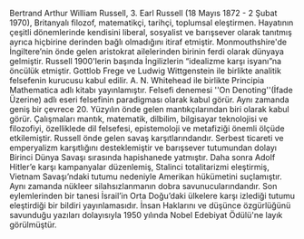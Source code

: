 <title>Ana Sayfa</title>
<link rel="stylesheet" type="text/css" href="BlogStyle.css">
<link rel="icon" href="../coloricon.png">

Bertrand Arthur William Russell, 3. Earl Russell (18 Mayıs 1872 - 2 Şubat 1970), Britanyalı filozof, matematikçi, tarihçi, toplumsal eleştirmen.
Hayatının çeşitli dönemlerinde kendisini liberal, sosyalist ve barışsever olarak tanıtmış ayrıca hiçbirine derinden bağlı olmadığını itiraf etmiştir. Monmouthshire'de İngiltere’nin önde gelen aristokrat ailelerinden birinin ferdi olarak dünyaya gelmiştir.
Russell 1900'lerin başında İngilizlerin “idealizme karşı isyanı”na öncülük etmiştir. Gottlob Frege ve Ludwig Wittgenstein ile birlikte analitik felsefenin kurucusu kabul edilir. A. N. Whitehead ile birlikte Principia Mathematica adlı kitabı yayınlamıştır. Felsefi denemesi ''On Denoting''(İfade Üzerine) adlı eseri felsefinin paradigması olarak kabul görür. Aynı zamanda geniş bir çevrece 20. Yüzyılın önde gelen mantıkçılarından biri olarak kabul görür. Çalışmaları mantık, matematik, dilbilim, bilgisayar teknolojisi ve filozofiyi, özelliklede dil felsefesi, epistemoloji ve metafiziği önemli ölçüde etkilemiştir.
Russell önde gelen savaş karşıtlarındandır. Serbest ticareti ve emperyalizm karşıtlığını desteklemiştir ve barışsever tutumundan dolayı Birinci Dünya Savaşı sırasında hapishanede yatmıştır. Daha sonra Adolf Hitler’e karşı kampanyalar düzenlemiş, Stalinci totalitarizmi eleştirmiş, Vietnam Savaşı’ndaki tutumu nedeniyle Amerikan hükümetini suçlamıştır. Aynı zamanda nükleer silahsızlanmanın dobra savunucularındandır. Son eylemlerinden bir tanesi İsrail’in Orta Doğu’daki ülkelere karşı izlediği tutumu eleştirdiği bir bildiri yayınlamasıdır.
İnsan Haklarını ve düşünce özgürlüğünü savunduğu yazıları dolayısıyla 1950 yılında Nobel Edebiyat Ödülü'ne layık görülmüştür.
